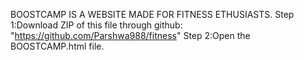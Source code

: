 BOOSTCAMP IS A WEBSITE MADE FOR FITNESS ETHUSIASTS.
        Step 1:Download ZIP of this file through github: "https://github.com/Parshwa988/fitness"
        Step 2:Open the  BOOSTCAMP.html file.
